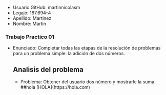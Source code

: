<ul>
  <li>Usuario GitHub: martinnicolasm</li>
  <li>Legajo: 187.694-4</li>
  <li>Apellido: Martinez</li>
  <li>Nombre: Martin</li>
  </ul>
  
  <h3>Trabajo Practico 01</h3>
  <ul>
  <li>Enunciado: Completar todas las etapas de la resolución de problemas para un problema
    simple: la adición de dos números.</li>

<h2>Analisis del problema</h2>
<ul>
  <li>Problema: Obtener del usuario dos número y mostrarle la suma.</li>
##hola
  [HOLA](https://hola.com)
